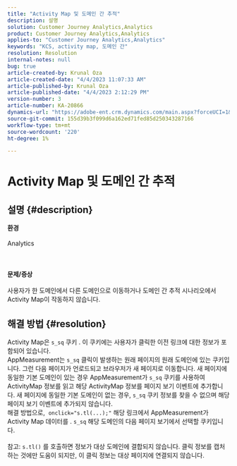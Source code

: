 ```yaml
---
title: "Activity Map 및 도메인 간 추적"
description: 설명
solution: Customer Journey Analytics,Analytics
product: Customer Journey Analytics,Analytics
applies-to: "Customer Journey Analytics,Analytics"
keywords: "KCS, activity map, 도메인 간"
resolution: Resolution
internal-notes: null
bug: true
article-created-by: Krunal Oza
article-created-date: "4/4/2023 11:07:33 AM"
article-published-by: Krunal Oza
article-published-date: "4/4/2023 2:12:29 PM"
version-number: 3
article-number: KA-20866
dynamics-url: "https://adobe-ent.crm.dynamics.com/main.aspx?forceUCI=1&pagetype=entityrecord&etn=knowledgearticle&id=62ab09e3-d8d2-ed11-a7c7-6045bd006b4b"
source-git-commit: 155d39b3f099d6a162ed71fed85d250343287166
workflow-type: tm+mt
source-wordcount: '220'
ht-degree: 1%

---
```


# Activity Map 및 도메인 간 추적

## 설명 {#description}

<b>환경</b><br><br>Analytics<br><br> <br><br><b>문제/증상</b><br><br>사용자가 한 도메인에서 다른 도메인으로 이동하거나 도메인 간 추적 시나리오에서 Activity Map이 작동하지 않습니다.<br>

## 해결 방법 {#resolution}

Activity Map은 `s_sq` 쿠키 . 이 쿠키에는 사용자가 클릭한 이전 링크에 대한 정보가 포함되어 있습니다.<br>AppMeasurement는 `s_sq` 클릭이 발생하는 원래 페이지의 원래 도메인에 있는 쿠키입니다. 그런 다음 페이지가 언로드되고 브라우저가 새 페이지로 이동합니다. 새 페이지에 동일한 기본 도메인이 있는 경우 AppMeasurement가 `s_sq` 쿠키를 사용하여 ActivityMap 정보를 읽고 해당 ActivityMap 정보를 페이지 보기 이벤트에 추가합니다. 새 페이지에 동일한 기본 도메인이 없는 경우, `s_sq` 쿠키 정보를 찾을 수 없으며 해당 페이지 보기 이벤트에 추가되지 않습니다.<br>해결 방법으로,  `onclick="s.tl(...);"` 해당 링크에서 AppMeasurement가 Activity Map 데이터를 . `s_sq` 해당 도메인의 다음 페이지 보기에서 선택할 쿠키입니다.<br> <br>참고: `s.tl()` 를 호출하면 정보가 대상 도메인에 결합되지 않습니다. 클릭 정보를 캡처하는 것에만 도움이 되지만, 이 클릭 정보는 대상 페이지에 연결되지 않습니다.<br>



